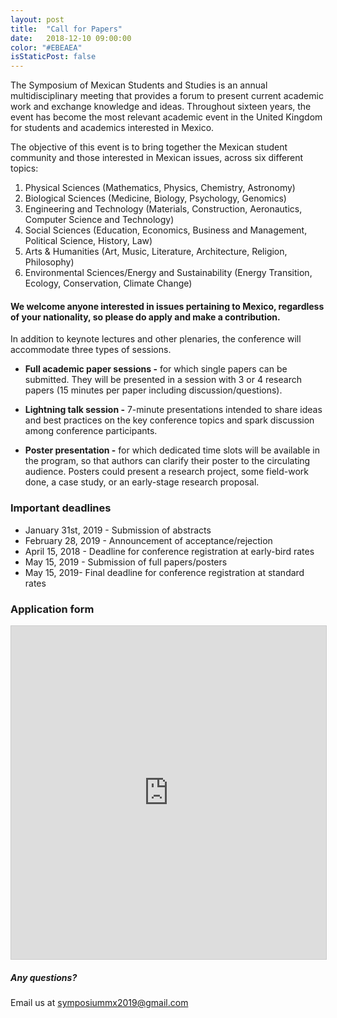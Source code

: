 ```yaml
---
layout: post
title:  "Call for Papers"
date:   2018-12-10 09:00:00
color: "#EBEAEA"
isStaticPost: false
---
```


The Symposium of Mexican Students and Studies is an annual multidisciplinary meeting that provides a forum to present current academic work and exchange knowledge and ideas. Throughout sixteen years, the event has become the most relevant academic event in the United Kingdom for students and academics interested in Mexico.

The objective of this event is to bring together the Mexican student community and those interested in Mexican issues, across six different topics:

1. Physical Sciences (Mathematics, Physics, Chemistry, Astronomy)
2. Biological Sciences (Medicine, Biology, Psychology, Genomics)
3. Engineering and Technology (Materials, Construction, Aeronautics, Computer Science and Technology)
4. Social Sciences (Education, Economics, Business and Management, Political Science, History, Law)
5. Arts & Humanities (Art, Music, Literature, Architecture, Religion, Philosophy)
6. Environmental Sciences/Energy and Sustainability (Energy Transition, Ecology, Conservation, Climate Change)

#### We welcome anyone interested in issues pertaining to Mexico, regardless of your nationality, so please do apply and make a contribution.


In addition to keynote lectures and other plenaries, the conference will accommodate three types of sessions.

- __Full academic paper sessions -__ for which single papers can be submitted. They will be presented in a session with 3 or 4 research papers (15 minutes per paper including discussion/questions).

- __Lightning talk session -__ 7-minute presentations intended to share ideas and best practices on the key conference topics and spark discussion among conference participants.

- __Poster presentation -__ for which dedicated time slots will be available in the program, so that authors can clarify their poster to the circulating audience. Posters could present a research project, some field-work done, a case study, or an early-stage research proposal.

### Important deadlines
- January 31st, 2019 - Submission of abstracts
- February 28, 2019 - Announcement of acceptance/rejection
- April 15, 2018 - Deadline for conference registration at early-bird rates
- May 15, 2019 - Submission of full papers/posters
- May 15, 2019- Final deadline for conference registration at standard rates


### Application form

<iframe class="airtable-embed" src="https://airtable.com/embed/shrc0V0gr6tHBxGAa?backgroundColor=green" frameborder="0" onmousewheel="" width="100%" height="533" style="background: transparent; border: 1px solid #ccc;"></iframe>




##### Any questions?
Email us at [symposiummx2019@gmail.com](mailto:symposiummx2019@gmail.com)

<img class="img-responsive feature-image" src="{{ site.baseurl }}/img/seo/sharing-google-plus.png" style="display:none">
